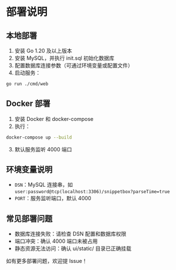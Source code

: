 # 部署说明

## 本地部署

1. 安装 Go 1.20 及以上版本
2. 安装 MySQL，并执行 init.sql 初始化数据库
3. 配置数据库连接参数（可通过环境变量或配置文件）
4. 启动服务：
```bash
go run ./cmd/web
```

## Docker 部署

1. 安装 Docker 和 docker-compose
2. 执行：
```bash
docker-compose up --build
```
3. 默认服务监听 4000 端口

## 环境变量说明

- `DSN`：MySQL 连接串，如 `user:password@tcp(localhost:3306)/snippetbox?parseTime=true`
- `PORT`：服务监听端口，默认 4000

## 常见部署问题

- 数据库连接失败：请检查 DSN 配置和数据库权限
- 端口冲突：确认 4000 端口未被占用
- 静态资源无法访问：确认 ui/static/ 目录已正确挂载

如有更多部署问题，欢迎提 Issue！ 